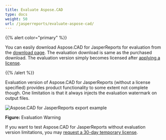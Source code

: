 ```yaml
---
title: Evaluate Aspose.CAD
type: docs
weight: 50
url: /jasperreports/evaluate-aspose-cad/
---
```


{{% alert color="primary" %}}

You can easily download Aspose.CAD for JasperReports for evaluation from the [download page](https://downloads.aspose.com/cad/jasperreports). The evaluation download is same as the purchased download. The evaluation version simply becomes licensed after [applying a license](/cad/jasperreports/licensing/).

{{% /alert %}}

Evaluation version of Aspose.CAD for JasperReports (without a license specified) provides product functionality to some extent not complete though. One limitation is that it always injects the evaluation watermark on output files.

![Aspose.CAD for JasperReports export example](/_assets/jasper/AreaChartReport.jpg)

**Figure:** Evaluation Warning

If you want to test Aspose.CAD for JasperReports without evaluation version limitations, you may [request a 30-day temporary license](https://purchase.aspose.com/temporary-license).
